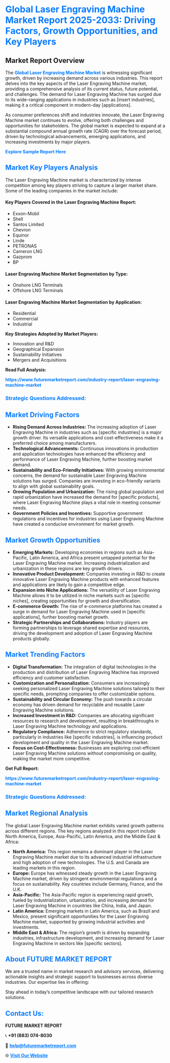 <h1 style="color: #007BFF;">Global Laser Engraving Machine Market Report 2025-2033: Driving Factors, Growth Opportunities, and Key Players</h1>

<section id="overview">
<h2>Market Report Overview</h2>
<p>The <a href="https://www.futuremarketreport.com/industry-report/laser-engraving-machine-market" style="color: #007BFF; text-decoration: none;"><strong>Global Laser Engraving Machine Market</strong></a> is witnessing significant growth, driven by increasing demand across various industries. This report delves into the key aspects of the Laser Engraving Machine market, providing a comprehensive analysis of its current status, future potential, and challenges. The demand for Laser Engraving Machine has surged due to its wide-ranging applications in industries such as [insert industries], making it a critical component in modern-day [applications].</p>
<p>As consumer preferences shift and industries innovate, the Laser Engraving Machine market continues to evolve, offering both challenges and opportunities for stakeholders. The global market is expected to expand at a substantial compound annual growth rate (CAGR) over the forecast period, driven by technological advancements, emerging applications, and increasing investments by major players.</p>
</section>

<section id="overview">
<p><a href="https://www.futuremarketreport.com/request-sample/reportId=35953" style="color: #007BFF; text-decoration: none;"><strong>Explore Sample Report Here</strong></a></p>
</section>

<section id="key-players">
<h2 style="color: #007BFF;">Market Key Players Analysis</h2>
<p>The Laser Engraving Machine market is characterized by intense competition among key players striving to capture a larger market share. Some of the leading companies in the market include:</p>
<h4>Key Players Covered in the Laser Engraving Machine Report:</h4>
<ul><li>Exxon-Mobil</li><li>Shell</li><li>Santos Limited</li><li>Chevron</li><li>Equinor</li><li>Linde</li><li>PETRONAS</li><li>Cameron LNG</li><li>Gazprom</li><li>BP</li></ul>
<h4>Laser Engraving Machine Market Segmentation by Type:</h4>
<ul><li>Onshore LNG Terminals</li><li>Offshore LNG Terminals</li></ul>

<h4>Laser Engraving Machine Market Segmentation by Application:</h4>
<ul><li>Residential</li><li>Commercial</li><li>Industrial</li></ul>
<p><strong>Key Strategies Adopted by Market Players:</strong></p>
<ul>
<li>Innovation and R&D</li>
<li>Geographical Expansion</li>
<li>Sustainability Initiatives</li>
<li>Mergers and Acquisitions</li>
</ul>
</section>

<section>
<p><strong>Read Full Analysis: </strong></p><a href="https://www.futuremarketreport.com/industry-report/laser-engraving-machine-market" style="color: #007BFF; text-decoration: none;"><strong>https://www.futuremarketreport.com/industry-report/laser-engraving-machine-market</strong></a>
<h3 style="color: #007BFF;">Strategic Questions Addressed:</h3>
</section>

<section id="driving-factors">
<h2 style="color: #007BFF;">Market Driving Factors</h2>
<ul>
<li><strong>Rising Demand Across Industries:</strong> The increasing adoption of Laser Engraving Machine in industries such as [specific industries] is a major growth driver. Its versatile applications and cost-effectiveness make it a preferred choice among manufacturers.</li>
<li><strong>Technological Advancements:</strong> Continuous innovations in production and application technologies have enhanced the efficiency and performance of Laser Engraving Machine, further boosting market demand.</li>
<li><strong>Sustainability and Eco-Friendly Initiatives:</strong> With growing environmental concerns, the demand for sustainable Laser Engraving Machine solutions has surged. Companies are investing in eco-friendly variants to align with global sustainability goals.</li>
<li><strong>Growing Population and Urbanization:</strong> The rising global population and rapid urbanization have increased the demand for [specific products], where Laser Engraving Machine plays a vital role in meeting consumer needs.</li>
<li><strong>Government Policies and Incentives:</strong> Supportive government regulations and incentives for industries using Laser Engraving Machine have created a conducive environment for market growth.</li>
</ul>
</section>

<section id="growth-opportunities">
<h2 style="color: #007BFF;">Market Growth Opportunities</h2>
<ul>
<li><strong>Emerging Markets:</strong> Developing economies in regions such as Asia-Pacific, Latin America, and Africa present untapped potential for the Laser Engraving Machine market. Increasing industrialization and urbanization in these regions are key growth drivers.</li>
<li><strong>Innovative Product Development:</strong> Companies investing in R&D to create innovative Laser Engraving Machine products with enhanced features and applications are likely to gain a competitive edge.</li>
<li><strong>Expansion into Niche Applications:</strong> The versatility of Laser Engraving Machine allows it to be utilized in niche markets such as [specific niches], creating opportunities for growth and diversification.</li>
<li><strong>E-commerce Growth:</strong> The rise of e-commerce platforms has created a surge in demand for Laser Engraving Machine used in [specific applications], further boosting market growth.</li>
<li><strong>Strategic Partnerships and Collaborations:</strong> Industry players are forming partnerships to leverage shared expertise and resources, driving the development and adoption of Laser Engraving Machine products globally.</li>
</ul>
</section>

<section id="trending-factors">
<h2 style="color: #007BFF;">Market Trending Factors</h2>
<ul>
<li><strong>Digital Transformation:</strong> The integration of digital technologies in the production and distribution of Laser Engraving Machine has improved efficiency and customer satisfaction.</li>
<li><strong>Customization and Personalization:</strong> Consumers are increasingly seeking personalized Laser Engraving Machine solutions tailored to their specific needs, prompting companies to offer customizable options.</li>
<li><strong>Sustainability and Circular Economy:</strong> The push towards a circular economy has driven demand for recyclable and reusable Laser Engraving Machine solutions.</li>
<li><strong>Increased Investment in R&D:</strong> Companies are allocating significant resources to research and development, resulting in breakthroughs in Laser Engraving Machine technology and applications.</li>
<li><strong>Regulatory Compliance:</strong> Adherence to strict regulatory standards, particularly in industries like [specific industries], is influencing product development and quality in the Laser Engraving Machine market.</li>
<li><strong>Focus on Cost-Effectiveness:</strong> Businesses are exploring cost-efficient Laser Engraving Machine solutions without compromising on quality, making the market more competitive.</li>
</ul>
</section>

<section>
<p><strong>Get Full Report: </strong></p><a href="https://www.futuremarketreport.com/industry-report/laser-engraving-machine-market" style="color: #007BFF; text-decoration: none;"><strong>https://www.futuremarketreport.com/industry-report/laser-engraving-machine-market</strong></a>
<h3 style="color: #007BFF;">Strategic Questions Addressed:</h3>
</section>


<section id="regional-analysis">
<h2 style="color: #007BFF;">Market Regional Analysis</h2>
<p>The global Laser Engraving Machine market exhibits varied growth patterns across different regions. The key regions analyzed in this report include North America, Europe, Asia-Pacific, Latin America, and the Middle East & Africa:</p>
<ul>
<li><strong>North America:</strong> This region remains a dominant player in the Laser Engraving Machine market due to its advanced industrial infrastructure and high adoption of new technologies. The U.S. and Canada are leading markets in this region.</li>
<li><strong>Europe:</strong> Europe has witnessed steady growth in the Laser Engraving Machine market, driven by stringent environmental regulations and a focus on sustainability. Key countries include Germany, France, and the U.K.</li>
<li><strong>Asia-Pacific:</strong> The Asia-Pacific region is experiencing rapid growth, fueled by industrialization, urbanization, and increasing demand for Laser Engraving Machine in countries like China, India, and Japan.</li>
<li><strong>Latin America:</strong> Emerging markets in Latin America, such as Brazil and Mexico, present significant opportunities for the Laser Engraving Machine market, supported by growing industrial activities and investments.</li>
<li><strong>Middle East & Africa:</strong> The region’s growth is driven by expanding industries, infrastructure development, and increasing demand for Laser Engraving Machine in sectors like [specific sectors].</li>
</ul>
</section>

<footer>
<h2 style="color: #007BFF;">About FUTURE MARKET REPORT</h2>
<p>We are a trusted name in market research and advisory services, delivering actionable insights and strategic support to businesses across diverse industries. Our expertise lies in offering:</p>

<p>Stay ahead in today’s competitive landscape with our tailored research solutions.</p>

<h2 style="color: #007BFF;">Contact Us:</h2>
<p><strong>FUTURE MARKET REPORT</strong></p>
<p>📞 <strong>+91 (883) 074-8030</strong></p>
<p>📧 <strong><a href="mailto:help@futuremarketreport.com" style="color: #007BFF;">help@futuremarketreport.com</a></strong></p>
<p>🌐 <strong><a href="https://www.futuremarketreport.com/" style="color: #007BFF;">Visit Our Website</a></strong></p>
</footer>